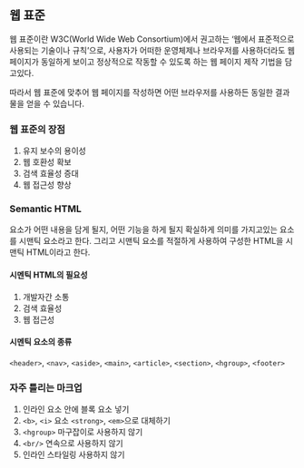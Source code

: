 ## 웹 표준

웹 표준이란 W3C(World Wide Web Consortium)에서 권고하는 ‘웹에서 표준적으로 사용되는 기술이나 규칙’으로, 
사용자가 어떠한 운영체제나 브라우저를 사용하더라도 웹페이지가 동일하게 보이고 정상적으로 작동할 수 있도록 하는 웹 페이지 제작 기법을 담고있다.

따라서 웹 표준에 맞추어 웹 페이지를 작성하면 어떤 브라우저를 사용하든 동일한 결과물을 얻을 수 있습니다. 

### 웹 표준의 장점

1. 유지 보수의 용이성
2. 웹 호환성 확보
3. 검색 효율성 증대
4. 웹 접근성 향상

### Semantic HTML

요소가 어떤 내용을 담게 될지, 어떤 기능을 하게 될지 확실하게 의미를 가지고있는 요소를 시맨틱 요소라고 한다. 
그리고 시맨틱 요소를 적절하게 사용하여 구성한 HTML을 시맨틱 HTML이라고 한다.

#### 시멘틱 HTML의 필요성

1. 개발자간 소통
2. 검색 효율성
3. 웹 접근성

#### 시멘틱 요소의 종류

`<header>`, `<nav>`, `<aside>`, `<main>`, `<article>`, `<section>`, `<hgroup>`, `<footer>`

### 자주 틀리는 마크업

1. 인라인 요소 안에 블록 요소 넣기
2. `<b>`, `<i>` 요소 `<strong>`, `<em>`으로 대체하기
3. `<hgroup>` 마구잡이로 사용하지 않기
4. `<br/>` 연속으로 사용하지 않기
5. 인라인 스타일링 사용하지 않기
